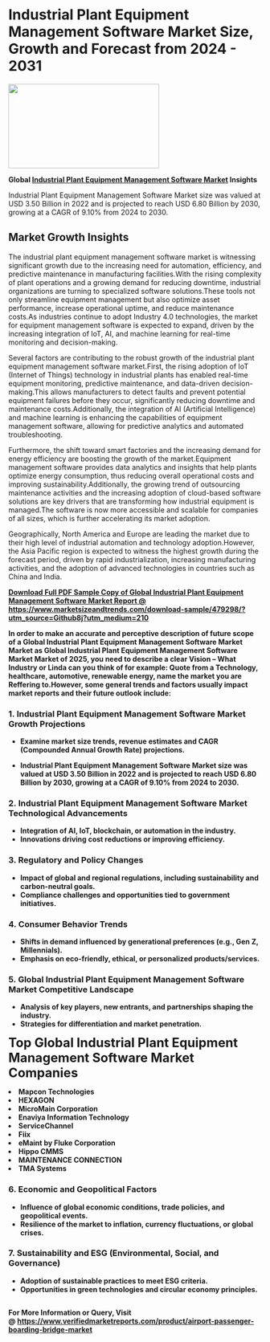 <H1>Industrial Plant Equipment Management Software Market Size, Growth and Forecast from 2024 - 2031</H1><img class="aligncenter size-medium wp-image-584254" src="https://thirdeyenews.in/wp-content/uploads/2024/09/Global-Market-Research-300x168.jpeg" alt="" width="300" height="168" /><p><strong>Global&nbsp;<a href="https://www.marketsizeandtrends.com/download-sample/479298/?utm_source=Github8j?utm_medium=210">Industrial Plant Equipment Management Software Market</a> Insights</strong></p><p>Industrial Plant Equipment Management Software Market size was valued at USD 3.50 Billion in 2022 and is projected to reach USD 6.80 Billion by 2030, growing at a CAGR of 9.10% from 2024 to 2030.</p><p><h2>Market Growth Insights</h2> <p>The industrial plant equipment management software market is witnessing significant growth due to the increasing need for automation, efficiency, and predictive maintenance in manufacturing facilities.With the rising complexity of plant operations and a growing demand for reducing downtime, industrial organizations are turning to specialized software solutions.These tools not only streamline equipment management but also optimize asset performance, increase operational uptime, and reduce maintenance costs.As industries continue to adopt Industry 4.0 technologies, the market for equipment management software is expected to expand, driven by the increasing integration of IoT, AI, and machine learning for real-time monitoring and decision-making.</p> <p><strong><a href="#"></a></strong></p> <p>Several factors are contributing to the robust growth of the industrial plant equipment management software market.First, the rising adoption of IoT (Internet of Things) technology in industrial plants has enabled real-time equipment monitoring, predictive maintenance, and data-driven decision-making.This allows manufacturers to detect faults and prevent potential equipment failures before they occur, significantly reducing downtime and maintenance costs.Additionally, the integration of AI (Artificial Intelligence) and machine learning is enhancing the capabilities of equipment management software, allowing for predictive analytics and automated troubleshooting.</p> <p>Furthermore, the shift toward smart factories and the increasing demand for energy efficiency are boosting the growth of the market.Equipment management software provides data analytics and insights that help plants optimize energy consumption, thus reducing overall operational costs and improving sustainability.Additionally, the growing trend of outsourcing maintenance activities and the increasing adoption of cloud-based software solutions are key drivers that are transforming how industrial equipment is managed.The software is now more accessible and scalable for companies of all sizes, which is further accelerating its market adoption.</p> <p>Geographically, North America and Europe are leading the market due to their high level of industrial automation and technology adoption.However, the Asia Pacific region is expected to witness the highest growth during the forecast period, driven by rapid industrialization, increasing manufacturing activities, and the adoption of advanced technologies in countries such as China and India.</p> <p><strong><a href="#"></p><p><span class=""><strong>Download Full PDF Sample Copy of Global Industrial Plant Equipment Management Software Market Report</strong> @ <a href="https://www.marketsizeandtrends.com/download-sample/479298/?utm_source=Github8j?utm_medium=210" target="_blank">https://www.marketsizeandtrends.com/download-sample/479298/?utm_source=Github8j?utm_medium=210</a></span></p><p>In order to make an accurate and perceptive description of future scope of a Global&nbsp;Industrial Plant Equipment Management Software Market Market as Global&nbsp;Industrial Plant Equipment Management Software Market Market of 2025, you need to describe a clear Vision &ndash; What Industry or Linda can you think of for example: Quote from a Technology, healthcare, automotive, renewable energy, name the market you are Reffering to.However, some general trends and factors usually impact market reports and their future outlook include:</p><h3>1.&nbsp;<strong>Industrial Plant Equipment Management Software Market Growth Projections</strong></h3><ul><li>Examine market size trends, revenue estimates and CAGR (Compounded Annual Growth Rate) projections.</li><li><p>Industrial Plant Equipment Management Software Market size was valued at USD 3.50 Billion in 2022 and is projected to reach USD 6.80 Billion by 2030, growing at a CAGR of 9.10% from 2024 to 2030.</p></li></ul><h3>2.&nbsp;<strong>Industrial Plant Equipment Management Software Market Technological Advancements</strong></h3><ul><li>Integration of AI, IoT, blockchain, or automation in the industry.</li><li>Innovations driving cost reductions or improving efficiency.</li></ul><h3>3.&nbsp;<strong>Regulatory and Policy Changes</strong></h3><ul><li>Impact of global and regional regulations, including sustainability and carbon-neutral goals.</li><li>Compliance challenges and opportunities tied to government initiatives.</li></ul><h3>4.&nbsp;<strong>Consumer Behavior Trends</strong></h3><ul><li>Shifts in demand influenced by generational preferences (e.g., Gen Z, Millennials).</li><li>Emphasis on eco-friendly, ethical, or personalized products/services.</li></ul><h3>5.&nbsp;<strong>Global Industrial Plant Equipment Management Software Market Competitive Landscape</strong></h3><ul><li>Analysis of key players, new entrants, and partnerships shaping the industry.</li><li>Strategies for differentiation and market penetration.</li></ul><p data-pm-slice="1 1 []"><span style="color: inherit; font-family: inherit; font-size: 25px;">Top Global Industrial Plant Equipment Management Software Market Companies</span></p><div class="" data-test-id=""><p><li>Mapcon Technologies</li><li> HEXAGON</li><li> MicroMain Corporation</li><li> Enaviya Information Technology</li><li> ServiceChannel</li><li> Fiix</li><li> eMaint by Fluke Corporation</li><li> Hippo CMMS</li><li> MAINTENANCE CONNECTION</li><li> TMA Systems</li></p></div><h3>6.&nbsp;<strong>Economic and Geopolitical Factors</strong></h3><ul><li>Influence of global economic conditions, trade policies, and geopolitical events.</li><li>Resilience of the market to inflation, currency fluctuations, or global crises.</li></ul><h3>7.&nbsp;<strong>Sustainability and ESG (Environmental, Social, and Governance)</strong></h3><ul><li>Adoption of sustainable practices to meet ESG criteria.</li><li>Opportunities in green technologies and circular economy principles.</li></ul><h2><strong style="font-size: 14px;">For More Information or Query, Visit @&nbsp;</strong><a style="background-color: #ffffff; font-size: 14px;" href="https://www.marketsizeandtrends.com/report/industrial-plant-equipment-management-software-market/" target="_blank">https://www.verifiedmarketreports.com/product/airport-passenger-boarding-bridge-market</a></h2>